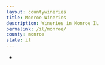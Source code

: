 ```yaml
---
layout: countywineries
title: Monroe Wineries
description: Wineries in Monroe IL
permalink: /il/monroe/
county: monroe
state: il
---
```

-
